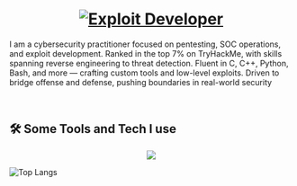 <h1 align="center">
  <a href="https://git.io/typing-svg">
    <img src="https://readme-typing-svg.herokuapp.com/?lines=Exploit%20Developer&font=Fira%20Code&center=true&width=440&height=45&vCenter=true&size=22" alt="Exploit Developer">
  </a>
</h1>

I am a cybersecurity practitioner focused on pentesting, SOC operations, and exploit development.
Ranked in the top 7% on TryHackMe, with skills spanning reverse engineering to threat detection.
Fluent in C, C++, Python, Bash, and more — crafting custom tools and low-level exploits.
Driven to bridge offense and defense, pushing boundaries in real-world security

<br>
<p align="center">
</p>

## ️🛠️ Some Tools and Tech I use



<p align="center">
  <a href="https://skillicons.dev">
   <img src="https://skillicons.dev/icons?i=c,cpp,python,java,linux,bash,cmd,vscode,html,js,php,github,kali,powershell,sqlite&perline=9" />
<br />



  </a>
</p>


![Top Langs](https://github-readme-stats.vercel.app/api/top-langs/?username=FajrJauhar&theme=vue&count_private=true&show_icons=true&layout=compact)

